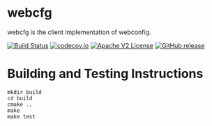 # webcfg

webcfg is the client implementation of webconfig.

[![Build Status](https://travis-ci.org/xmidt-org/webcfg.svg?branch=master)](https://travis-ci.org/xmidt-org/webcfg)
[![codecov.io](http://codecov.io/github/xmidt-org/webcfg/coverage.svg?branch=master)](http://codecov.io/github/xmidt-org/webcfg?branch=master)
[![Apache V2 License](http://img.shields.io/badge/license-Apache%20V2-blue.svg)](https://github.com/xmidt-org/webcfg/blob/master/LICENSE.txt)
[![GitHub release](https://img.shields.io/github/release/xmidt-org/webcfg.svg)](CHANGELOG.md)


# Building and Testing Instructions

```
mkdir build
cd build
cmake ..
make
make test
```
